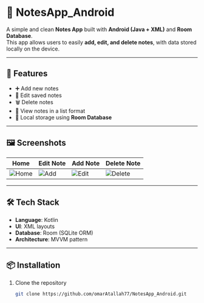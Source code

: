 # 📒 NotesApp_Android

A simple and clean **Notes App** built with **Android (Java + XML)** and **Room Database**.  
This app allows users to easily **add, edit, and delete notes**, with data stored locally on the device.

---

## 🚀 Features
- ➕ Add new notes  
- 📝 Edit saved notes  
- 🗑️ Delete notes  
- 📒 View notes in a list format  
- 💾 Local storage using **Room Database**

---

## 🖼️ Screenshots
| Home | Edit Note | Add Note | Delete Note |
|------|----------|-----------|-------------|
| ![Home](https://github.com/user-attachments/assets/057fd6c2-6370-4ac6-9059-3b273304de6e) | ![Add](https://github.com/user-attachments/assets/7149a05b-0d94-4e0e-92b4-bf7f84009417) | ![Edit](https://github.com/user-attachments/assets/70c1e313-3a7b-4285-ac43-5d30a0b10d00) | ![Delete](https://github.com/user-attachments/assets/403c3ee4-8e61-4d9d-b7ab-d51448ef84af) |

---

## 🛠️ Tech Stack
- **Language**: Kotlin 
- **UI**: XML layouts  
- **Database**: Room (SQLite ORM)  
- **Architecture**: MVVM pattern  

---

## 📦 Installation
1. Clone the repository  
   ```bash
   git clone https://github.com/omarAtallah77/NotesApp_Android.git

